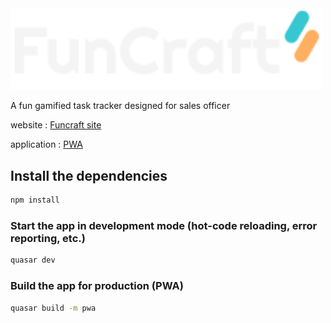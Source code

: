<img src="src/assets/Funcraft.svg" alt="Funcraft" width="500"/>

A fun gamified task tracker designed for sales officer

website : [Funcraft site](https://funcraft-site.netlify.app/)

application : [PWA](https://funcraft.netlify.app/)

## Install the dependencies
```bash
npm install
```

### Start the app in development mode (hot-code reloading, error reporting, etc.)
```bash
quasar dev
```


### Build the app for production (PWA)
```bash
quasar build -m pwa
```
